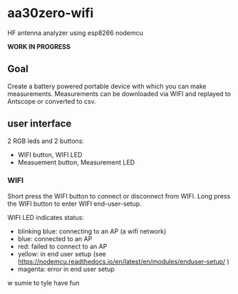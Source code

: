 # aa30zero-wifi
HF antenna analyzer using esp8266 nodemcu

**WORK IN PROGRESS**

## Goal

Create a battery powered portable device with which you can make measurements. Measurements can be downloaded via WIFI and replayed to Antscope or converted to csv.

## user interface

2 RGB leds and 2 buttons:
* WIFI button, WIFI LED
* Measuement button, Measurement LED

### WIFI

Short press the WIFI button to connect or disconnect from WIFI.
Long press the WIFI button to enter WIFI end-user-setup.

WIFI LED indicates status:
* blinking blue: connecting to an AP (a wifi network)
* blue: connected to an AP
* red: failed to connect to an AP
* yellow: in end user setup (see https://nodemcu.readthedocs.io/en/latest/en/modules/enduser-setup/ )
* magenta: error in end user setup

w sumie to tyle have fun



